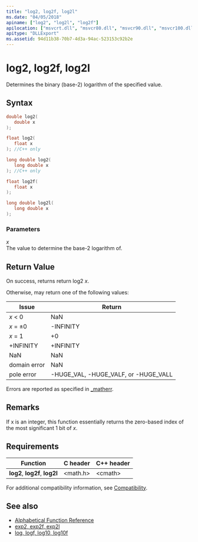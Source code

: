 ```yaml
---
title: "log2, log2f, log2l"
ms.date: "04/05/2018"
apiname: ["log2", "log2l", "log2f"]
apilocation: ["msvcrt.dll", "msvcr80.dll", "msvcr90.dll", "msvcr100.dll", "msvcr100_clr0400.dll", "msvcr110.dll", "msvcr110_clr0400.dll", "msvcr120.dll", "msvcr120_clr0400.dll", "ucrtbase.dll", "api-ms-win-crt-math-l1-1-0.dll"]
apitype: "DLLExport"
ms.assetid: 94d11b38-70b7-4d3a-94ac-523153c92b2e
---
```

# log2, log2f, log2l

Determines the binary (base-2) logarithm of the specified value.

## Syntax

```C
double log2(
   double x
);

float log2(
   float x
); //C++ only

long double log2(
   long double x
); //C++ only

float log2f(
   float x
);

long double log2l(
   long double x
);
```

### Parameters

*x*<br/>
The value to determine the base-2 logarithm of.

## Return Value

On success, returns return log2 *x*.

Otherwise, may return one of the following values:

|Issue|Return|
|-----------|------------|
|*x* < 0|NaN|
|*x* = ±0|-INFINITY|
|*x* = 1|+0|
|+INFINITY|+INFINITY|
|NaN|NaN|
|domain error|NaN|
|pole error|-HUGE_VAL, -HUGE_VALF, or -HUGE_VALL|

Errors are reported as specified in [_matherr](matherr.md).

## Remarks

If x is an integer, this function essentially returns the zero-based index of the most significant 1 bit of *x*.

## Requirements

|Function|C header|C++ header|
|--------------|--------------|------------------|
|**log2**, **log2f**, **log2l**|\<math.h>|\<cmath>|

For additional compatibility information, see [Compatibility](../../c-runtime-library/compatibility.md).

## See also

- [Alphabetical Function Reference](crt-alphabetical-function-reference.md)
- [exp2, exp2f, exp2l](exp2-exp2f-exp2l.md)
- [log, logf, log10, log10f](log-logf-log10-log10f.md)
